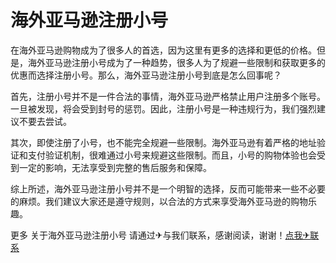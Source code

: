 # 海外亚马逊注册小号

在海外亚马逊购物成为了很多人的首选，因为这里有更多的选择和更低的价格。但是，海外亚马逊注册小号成为了一种趋势，很多人为了规避一些限制和获取更多的优惠而选择注册小号。那么，海外亚马逊注册小号到底是怎么回事呢？

首先，注册小号并不是一件合法的事情，海外亚马逊严格禁止用户注册多个账号。一旦被发现，将会受到封号的惩罚。因此，注册小号是一种违规行为，我们强烈建议不要去尝试。

其次，即使注册了小号，也不能完全规避一些限制。海外亚马逊有着严格的地址验证和支付验证机制，很难通过小号来规避这些限制。而且，小号的购物体验也会受到一定的影响，无法享受到完整的售后服务和保障。

综上所述，海外亚马逊注册小号并不是一个明智的选择，反而可能带来一些不必要的麻烦。我们建议大家还是遵守规则，以合法的方式来享受海外亚马逊的购物乐趣。

更多 关于海外亚马逊注册小号 请通过✈与我们联系，感谢阅读，谢谢！[点我✈联系](https://ads.k02.cc)